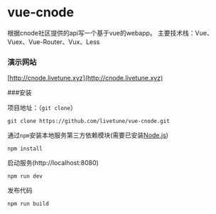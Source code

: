 # vue-cnode
根据cnode社区提供的api写一个基于vue的webapp。
主要技术栈：Vue、Vuex、Vue-Router、Vux、Less

### 演示网站

[http://cnode.livetune.xyz](http://cnode.livetune.xyz)

###安装

项目地址：（`git clone`）

```shell
git clone https://github.com/livetune/vue-cnode.git
```

通过`npm`安装本地服务第三方依赖模块(需要已安装[Node.js](https://nodejs.org/))

```
npm install
```

启动服务(http://localhost:8080)

```
npm run dev
```

发布代码
```
npm run build
```
